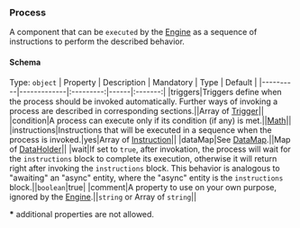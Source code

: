 ### Process
A component that can be `executed` by the [Engine] as a sequence of instructions to perform the described behavior.

#### Schema
Type: `object`
| Property | Description | Mandatory | Type | Default |
|----------|-------------|:---------:|------|:-------:|
|triggers|Triggers define when the process should be invoked automatically. Further ways of invoking a process are described in corresponding sections.||Array of [Trigger]||
|condition|A process can execute only if its condition (if any) is met.||[Math]||
|instructions|Instructions that will be executed in a sequence when the process is invoked.|yes|Array of [Instruction]||
|dataMap|See [DataMap].||Map of [DataHolder]||
|wait|If set to `true`, after invokation, the process will wait for the `instructions` block to complete its execution, otherwise it will return right after invoking the `instructions` block. This behavior is analogous to "awaiting" an "async" entity, where the "async" entity is the `instructions` block.||`boolean`|true|
|comment|A property to use on your own purpose, ignored by the [Engine].||`string` or Array of `string`||

**\*** additional properties are not allowed.

[Instruction]: ../instructions/Instruction.md

[Math]: ../helper_components/Math.md
[Trigger]: ../helper_components/Trigger.md

[DataHolder]: DataHolder.md

[Engine]: ../Definitions.md#virtual-thing-engine-and-engine

[DataMap]: ../Architecture.md#DataMap